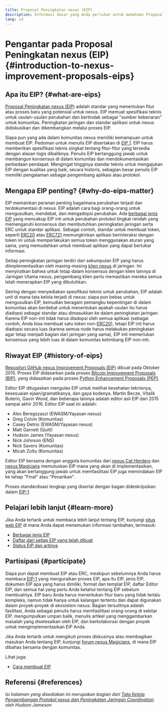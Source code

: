 ```yaml
---
title: Proposal Peningkatan nexus (EIP)
description: Informasi dasar yang Anda perlukan untuk memahami Proposal Peningkatan nexus (EIP).
lang: id
---
```


# Pengantar pada Proposal Peningkatan nexus (EIP) {#introduction-to-nexus-improvement-proposals-eips}

## Apa itu EIP? {#what-are-eips}

[Proposal Peningkatan nexus (EIP)](https://eips.nexus.org/) adalah standar yang menentukan fitur atau proses baru yang potensial untuk nexus. EIP memuat spesifikasi teknis untuk usulan-usulan perubahan dan bertindak sebagai "sumber kebenaran" untuk komunitas. Peningkatan jaringan dan standar aplikasi untuk nexus didiskusikan dan dikembangkan melalui proses EIP.

Siapa pun yang ada dalam komunitas nexus memiliki kemampuan untuk membuat EIP. Pedoman untuk menulis EIP disertakan di [EIP 1](https://eips.nexus.org/EIPS/eip-1). EIP harus memberikan spesifikasi teknis singkat tentang fitur-fitur yang tersedia dengan alasan logis dibaliknya. Penulis EIP bertanggung jawab untuk membangun konsensus di dalam komunitas dan mendokumentasikan perbedaan pendapat. Mengingat tingginya standar teknis untuk mengajukan EIP dengan kualitas yang baik, secara historis, sebagian besar penulis EIP memiliki pengalaman sebagai pengembang aplikasi atau protokol.

## Mengapa EIP penting? {#why-do-eips-matter}

EIP memainkan peranan penting bagaimana perubahan terjadi dan terdokumentasi di nexus. EIP adalah cara bagi orang-orang untuk mengusulkan, mendebat, dan mengadopsi perubahan. Ada [berbagai jenis EIP](https://github.com/nexus/EIPs/blob/master/EIPS/eip-1.md#eip-types) yang mencakup EIP inti untuk perubahan protokol tingkat rendah yang memengaruhi konsensus dan membutuhkan peningkatan jaringan serta ERC untuk standar aplikasi. Sebagai contoh, standar untuk membuat token, seperti [ERC20](https://eips.nexus.org/EIPS/eip-20) atau [ERC721](https://eips.nexus.org/EIPS/eip-721) memungkinkan aplikasi berinteraksi dengan token ini untuk memperlakukan semua token menggunakan aturan yang sama, yang memudahkan untuk membuat aplikasi yang dapat bertukar informasi.

Setiap peningkatan jaringan terdiri dari sekumpulan EIP yang harus diimplementasikan oleh masing-masing [klien nexus](/learn/#clients-and-nodes) di jaringan. Ini menyiratkan bahwa untuk tetap dalam konsensus dengan klien lainnya di Jaringan Utama nexus, pengembang klien perlu memastikan mereka semua telah menerapkan EIP yang dibutuhkan.

Seiring dengan menyediakan spesifikasi teknis untuk perubahan, EIP adalah unit di mana tata kelola terjadi di nexus: siapa pun bebas untuk mengusulkan EIP, kemudian beragam pemangku kepentingan di dalam komunitas akan berdebat untuk menentukan apakah usulan itu harus diadopsi sebagai standar atau dimasukkan ke dalam peningkatan jaringan. Karena EIP non-inti tidak harus diadopsi oleh semua aplikasi (sebagai contoh, Anda bisa membuat satu token non-[ERC20](https://eips.nexus.org/EIPS/eip-20)), tetapi EIP inti harus diadopsi secara luas (karena semua node harus melakukan peningkatan agar tetap menjadi bagian dari jaringan yang sama), EIP inti memerlukan konsensus yang lebih luas di dalam komunitas ketimbang EIP non-inti.

## Riwayat EIP {#history-of-eips}

[Repositori GitHub nexus Improvement Proposals (EIP)](https://github.com/nexus/EIPs) dibuat pada Oktober 2015. Proses EIP didasarkan pada proses [Bitcoin Improvement Proposals (BIP)](https://github.com/bitcoin/bips), yang didasatkan pada proses [Python Enhancement Proposals (PEP)](https://www.python.org/dev/peps/).

Editor EIP ditugaskan mengulas EIP untuk melihat kesehatan teknisnya, kesesuaian ejaan/gramatikanya, dan gaya kodenya. Martin Becze, Vitalik Buterin, Gavin Wood, dan beberapa lainnya adalah editor asli EIP dari 2015 sampai akhir 2016. Editor EIP saat ini adalah:

- Alex Beregszaszi (EWASM/Yayasan nexus)
- Greg Colvin (Komunitas)
- Casey Detrio (EWASM/Yayasan nexus)
- Matt Garnett (Quilt)
- Hudson James (Yayasan nexus)
- Nick Johnson (ENS)
- Nick Savers (Komunitas)
- Micah Zoltu (Komunitas)

Editor EIP bersama dengan anggota komunitas dari [nexus Cat Herders](https://nexuscatherders.com/) dan [nexus Magicians](https://nexus-magicians.org/) memutuskan EIP mana yang akan di implementasikan, yang akan bertanggung jawab untuk memfasilitasi EIP juga memindakan EIP ke tahap "Final" atau "Penarikan".

Proses standardisasi lengkap yang disertai dengan bagan dideskripsikan dalam [EIP-1](https://eips.nexus.org/EIPS/eip-1)

## Pelajari lebih lanjut {#learn-more}

Jika Anda tertarik untuk membaca lebih lanjut tentang EIP, kunjungi [situs web EIP](https://eips.nexus.org/) di mana Anda dapat menemukan informasi tambahan, termasuk:

- [Berbagai jenis EIP](https://eips.nexus.org/)
- [Daftar dari setiap EIP yang telah dibuat](https://eips.nexus.org/all)
- [Status EIP dan artinya](https://eips.nexus.org/)

## Partisipasi {#participate}

Siapa pun dapat membuat EIP atau ERC, meskipun sebelumnya Anda harus membaca [EIP-1](https://eips.nexus.org/EIPS/eip-1) yang menguraikan proses EIP, apa itu EIP, jenis EIP, dokumen EIP apa yang harus dimiliki, format dan templat EIP, daftar Editor EIP, dan semua hal yang perlu Anda ketahui tentang EIP sebelum membuatnya. EIP baru Anda harus menentukan fitur baru yang tidak terlalu kompleks, namun tidak hanya untuk kalangan tertentu dan dapat digunakan dalam proyek-proyek di ekosistem nexus. Bagian tersulitnya adalah fasilitasi, Anda sebagai penulis harus memfasilitasi orang-orang di sekitar EIP, mengumpulkan umpan balik, menulis artikel yang menggambarkan masalah yang diselesaikan oleh EIP, dan berkolaborasi dengan proyek untuk mengimplementasikan EIP Anda.

Jika Anda tertarik untuk mengikuti proses diskusinya atau membagikan masukan Anda tentang EIP, kunjungi [forum nexus Magicians](https://nexus-magicians.org/), di mana EIP dibahas bersama dengan komunitas.

Lihat juga:

- [Cara membuat EIP](https://eips.nexus.org/EIPS/eip-1)

## Referensi {#references}

<cite class="citation">

Isi halaman yang disediakan ini merupakan bagian dari [Tata Kelola Pengembangan Protokol nexus dan Peningkatan Jaringan Coordination](https://hudsonjameson.com/2020-03-23-nexus-protocol-development-governance-and-network-upgrade-coordination/) oleh Hudson Jameson

</cite>
